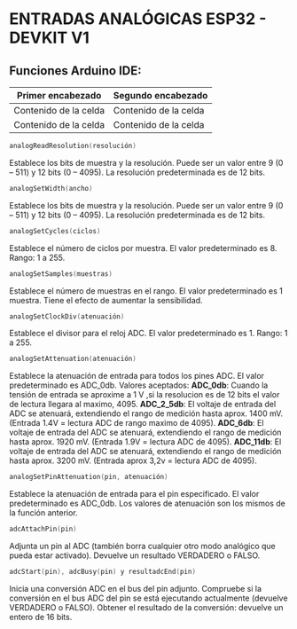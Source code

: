 # ENTRADAS ANALÓGICAS ESP32 - DEVKIT V1


## Funciones Arduino IDE:


| Primer encabezado | Segundo encabezado |
| ------------- | ------------- |
| Contenido de la celda  | Contenido de la celda  |
| Contenido de la celda  | Contenido de la celda  |


```c
analogReadResolution(resolución)
``` 
Establece los bits de muestra y la resolución. Puede ser un valor entre 9 (0 – 511) y 12 bits (0 – 4095). La resolución predeterminada es de 12 bits.


```c
analogSetWidth(ancho)
```
Establece los bits de muestra y la resolución. Puede ser un valor entre 9 (0 – 511) y 12 bits (0 – 4095). La resolución predeterminada es de 12 bits.


```c
analogSetCycles(ciclos)
```
Establece el número de ciclos por muestra. El valor predeterminado es 8. Rango: 1 a 255.


```c
analogSetSamples(muestras)
```
Establece el número de muestras en el rango. El valor predeterminado es 1 muestra. Tiene el efecto de aumentar la sensibilidad.


```c
analogSetClockDiv(atenuación)
```
Establece el divisor para el reloj ADC. El valor predeterminado es 1. Rango: 1 a 255.


```c
analogSetAttenuation(atenuación)
```
Establece la atenuación de entrada para todos los pines ADC. El valor predeterminado es ADC_0db. 
Valores aceptados:
**ADC_0db**: Cuando la tensión de entrada se aproxime a 1 V ,si la resolucion es de 12 bits el valor de lectura llegara al maximo, 4095.
**ADC_2_5db**: El voltaje de entrada del ADC se atenuará, extendiendo el rango de medición hasta aprox. 1400 mV. (Entrada 1.4V = lectura ADC de rango maximo de 4095).
**ADC_6db**: El voltaje de entrada del ADC se atenuará, extendiendo el rango de medición hasta aprox. 1920 mV. (Entrada 1.9V = lectura ADC de 4095).
**ADC_11db**: El voltaje de entrada del ADC se atenuará, extendiendo el rango de medición hasta aprox. 3200 mV. (Entrada aprox 3,2v = lectura ADC de 4095).


```c
analogSetPinAttenuation(pin, atenuación)
```
Establece la atenuación de entrada para el pin especificado. El valor predeterminado es ADC_0db. Los valores de atenuación son los mismos de la función anterior.


```c
adcAttachPin(pin)
```
Adjunta un pin al ADC (también borra cualquier otro modo analógico que pueda estar activado). Devuelve un resultado VERDADERO o FALSO.


```c
adcStart(pin), adcBusy(pin) y resultadcEnd(pin)
```
Inicia una conversión ADC en el bus del pin adjunto. Compruebe si la conversión en el bus ADC del pin se está ejecutando actualmente (devuelve VERDADERO o FALSO). Obtener el resultado de la conversión: devuelve un entero de 16 bits.

